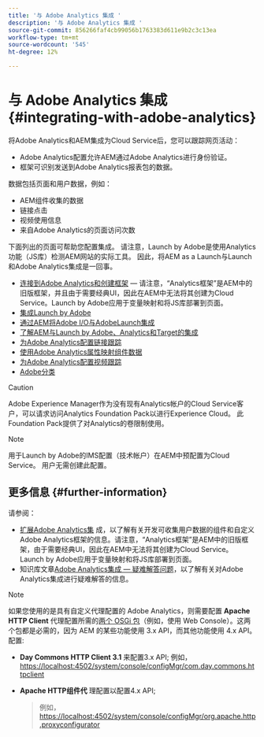 ```yaml
---
title: '与 Adobe Analytics 集成 '
description: '与 Adobe Analytics 集成 '
source-git-commit: 856266faf4cb99056b1763383d611e9b2c3c13ea
workflow-type: tm+mt
source-wordcount: '545'
ht-degree: 12%

---
```



# 与 Adobe Analytics 集成{#integrating-with-adobe-analytics}

将Adobe Analytics和AEM集成为Cloud Service后，您可以跟踪网页活动：

* Adobe Analytics配置允许AEM通过Adobe Analytics进行身份验证。
* 框架可识别发送到Adobe Analytics报表包的数据。

数据包括页面和用户数据，例如：

* AEM组件收集的数据
* 链接点击
* 视频使用信息
* 来自Adobe Analytics的页面访问次数

下面列出的页面可帮助您配置集成。 请注意，Launch by Adobe是使用Analytics功能（JS库）检测AEM网站的实际工具。 因此，将AEM as a Launch与Launch和Adobe Analytics集成是一回事。

* [连接到Adobe Analytics和创建框架](https://experienceleague.adobe.com/docs/experience-manager-65/administering/integration/adobeanalytics-connect.html)  — 请注意，“Analytics框架”是AEM中的旧版框架，并且由于需要经典UI，因此在AEM中无法将其创建为Cloud Service。Launch by Adobe应用于变量映射和将JS库部署到页面。
* [集成Launch by Adobe](https://experienceleague.adobe.com/docs/experience-manager-learn/sites/integrations/adobe-launch-integration-tutorial-understand.html)
* [通过AEM将Adobe I/O与AdobeLaunch集成](https://helpx.adobe.com/experience-manager/using/aem_launch_adobeio_integration.html)
* [了解AEM与Launch by Adobe、Analytics和Target的集成](https://helpx.adobe.com/experience-manager/kt/integration/using/aem-launch-integration-tutorial-understand.html)
* [为Adobe Analytics配置链接跟踪](https://experienceleague.adobe.com/docs/experience-manager-65/administering/integration/adobeanalytics-link.html)
* [使用Adobe Analytics属性映射组件数据](https://experienceleague.adobe.com/docs/experience-manager-65/administering/integration/adobeanalytics-mapping.html)
* [为Adobe Analytics配置视频跟踪](https://experienceleague.adobe.com/docs/experience-manager-65/administering/integration/adobeanalytics-video.html)
* [Adobe分类](https://experienceleague.adobe.com/docs/experience-manager-65/administering/integration/adobeanalytics-classifications.html)

>[!CAUTION]
>
>Adobe Experience Manager作为没有现有Analytics帐户的Cloud Service客户，可以请求访问Analytics Foundation Pack以进行Experience Cloud。  此Foundation Pack提供了对Analytics的卷限制使用。

>[!NOTE]
>
>用于Launch by Adobe的IMS配置（技术帐户）在AEM中预配置为Cloud Service。 用户无需创建此配置。

## 更多信息 {#further-information}

请参阅：

* [扩展Adobe Analytics集](https://experienceleague.adobe.com/docs/experience-manager-65/developing/extending-aem/extending-analytics/extending-analytics.html) 成，以了解有关开发可收集用户数据的组件和自定义Adobe Analytics框架的信息。请注意，“Analytics框架”是AEM中的旧版框架，由于需要经典UI，因此在AEM中无法将其创建为Cloud Service。 Launch by Adobe应用于变量映射和将JS库部署到页面。
* 知识库文章[Adobe Analytics集成 — 疑难解答问题](https://helpx.adobe.com/experience-manager/kb/sitecatalystintegrationtroubleshooting.html)，以了解有关对Adobe Analytics集成进行疑难解答的信息。

>[!NOTE]
>
>如果您使用的是具有自定义代理配置的 Adobe Analytics，则需要配置 **Apache HTTP Client** 代理配置所需的[两个 OSGi 包](https://experienceleague.adobe.com/docs/experience-manager-65/deploying/configuring/configuring-osgi.html)（例如，使用 Web Console）。这两个包都是必需的，因为 AEM 的某些功能使用 3.x API，而其他功能使用 4.x API。配置:
>
>* **Day Commons HTTP Client 3.1** 来配置3.x API;
   >  例如， [https://localhost:4502/system/console/configMgr/com.day.commons.httpclient](https://localhost:4502/system/console/configMgr/com.day.commons.httpclient)
   >
   >
* **Apache HTTP组件代** 理配置以配置4.x API;
   >  例如， [https://localhost:4502/system/console/configMgr/org.apache.http.proxyconfigurator](https://localhost:4502/system/console/configMgr/org.apache.http.proxyconfigurator)

>


